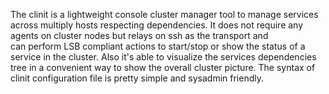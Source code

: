 The clinit is a lightweight console cluster manager tool to manage services across multiply hosts respecting dependencies.
It does not require any agents on cluster nodes but relays on ssh as the transport and       
can perform LSB compliant actions to start/stop or show the status of a service in the cluster.
Also it's able to visualize the services dependencies tree in a convenient way to show the overall cluster picture.
The syntax of clinit configuration file is pretty simple and sysadmin friendly.
